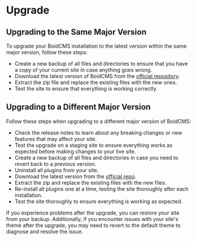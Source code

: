 # Upgrade

## Upgrading to the Same Major Version
To upgrade your BoidCMS installation to the latest version within the same major version, follow these steps:

- Create a new backup of all files and directories to ensure that you have a copy of your current site in case anything goes wrong.
- Download the latest version of BoidCMS from the [official repository](https://github.com/BoidCMS/BoidCMS).
- Extract the zip file and replace the existing files with the new ones.
- Test the site to ensure that everything is working correctly.

## Upgrading to a Different Major Version
Follow these steps when upgrading to a different major version of BoidCMS:

- Check the release notes to learn about any breaking changes or new features that may affect your site.
- Test the upgrade on a staging site to ensure everything works as expected before making changes to your live site.
- Create a new backup of all files and directories in case you need to revert back to a previous version.
- Uninstall all plugins from your site.
- Download the latest version from the [official repo](https://github.com/BoidCMS/BoidCMS).
- Extract the zip and replace the existing files with the new files.
- Re-install all plugins one at a time, testing the site thoroughly after each installation.
- Test the site thoroughly to ensure everything is working as expected.

If you experience problems after the upgrade, you can restore your site from your backup. Additionally, if you encounter issues with your site's theme after the upgrade, you may need to revert to the default theme to diagnose and resolve the issue. 



